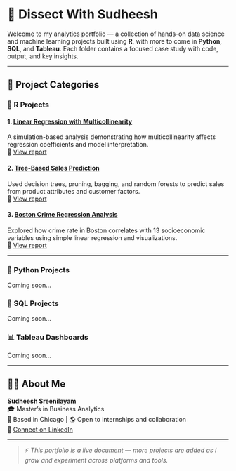 # 🧠 Dissect With Sudheesh

Welcome to my analytics portfolio — a collection of hands-on data science and machine learning projects built using **R**, with more to come in **Python**, **SQL**, and **Tableau**. Each folder contains a focused case study with code, output, and key insights.

---

## 📁 Project Categories

### 🔬 R Projects

#### 1. [Linear Regression with Multicollinearity](./R-Projects/Linear-Regression-Multicollinearity/)
A simulation-based analysis demonstrating how multicollinearity affects regression coefficients and model interpretation.  
🔗 [View report](https://sudheeshsreenilayam.github.io/dissect-with-sudheesh/R-Projects/Linear-Regression-Multicollinearity/linear_regression_analysis.html)

#### 2. [Tree-Based Sales Prediction](./R-Projects/Tree-Based-Sales-Prediction/)
Used decision trees, pruning, bagging, and random forests to predict sales from product attributes and customer factors.  
🔗 [View report](https://sudheeshsreenilayam.github.io/dissect-with-sudheesh/R-Projects/Tree-Based-Sales-Prediction/tree_model_sales.html)

#### 3. [Boston Crime Regression Analysis](./R-Projects/Boston-Crime-Regression/)
Explored how crime rate in Boston correlates with 13 socioeconomic variables using simple linear regression and visualizations.  
🔗 [View report](https://sudheeshsreenilayam.github.io/dissect-with-sudheesh/R-Projects/Boston-Crime-Regression/boston_crime_regression.html)

---

### 🐍 Python Projects
Coming soon...

### 🧠 SQL Projects
Coming soon...

### 📊 Tableau Dashboards
Coming soon...

---

## 🧑‍💻 About Me

**Sudheesh Sreenilayam**  
🎓 Master’s in Business Analytics  
📍 Based in Chicago | 🌎 Open to internships and collaboration  
📎 [Connect on LinkedIn](https://www.linkedin.com/in/ssudheesh)

---

> ⚡ *This portfolio is a live document — more projects are added as I grow and experiment across platforms and tools.*
